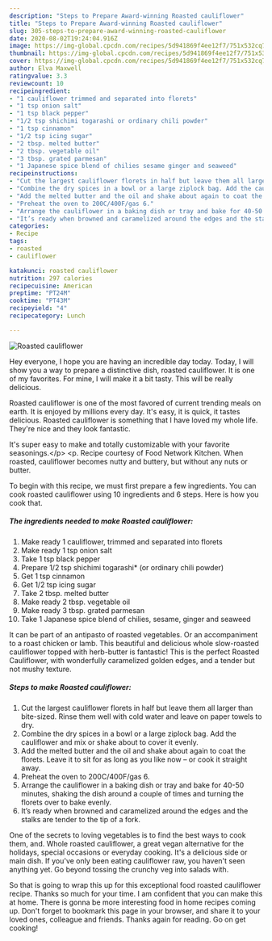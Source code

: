 ```yaml
---
description: "Steps to Prepare Award-winning Roasted cauliflower"
title: "Steps to Prepare Award-winning Roasted cauliflower"
slug: 305-steps-to-prepare-award-winning-roasted-cauliflower
date: 2020-08-02T19:24:04.916Z
image: https://img-global.cpcdn.com/recipes/5d941869f4ee12f7/751x532cq70/roasted-cauliflower-recipe-main-photo.jpg
thumbnail: https://img-global.cpcdn.com/recipes/5d941869f4ee12f7/751x532cq70/roasted-cauliflower-recipe-main-photo.jpg
cover: https://img-global.cpcdn.com/recipes/5d941869f4ee12f7/751x532cq70/roasted-cauliflower-recipe-main-photo.jpg
author: Elva Maxwell
ratingvalue: 3.3
reviewcount: 10
recipeingredient:
- "1 cauliflower trimmed and separated into florets"
- "1 tsp onion salt"
- "1 tsp black pepper"
- "1/2 tsp shichimi togarashi or ordinary chili powder"
- "1 tsp cinnamon"
- "1/2 tsp icing sugar"
- "2 tbsp. melted butter"
- "2 tbsp. vegetable oil"
- "3 tbsp. grated parmesan"
- "1 Japanese spice blend of chilies sesame ginger and seaweed"
recipeinstructions:
- "Cut the largest cauliflower florets in half but leave them all larger than bite-sized. Rinse them well with cold water and leave on paper towels to dry."
- "Combine the dry spices in a bowl or a large ziplock bag. Add the cauliflower and mix or shake about to cover it evenly."
- "Add the melted butter and the oil and shake about again to coat the florets. Leave it to sit for as long as you like now – or cook it straight away."
- "Preheat the oven to 200C/400F/gas 6."
- "Arrange the cauliflower in a baking dish or tray and bake for 40-50 minutes, shaking the dish around a couple of times and turning the florets over to bake evenly."
- "It’s ready when browned and caramelized around the edges and the stalks are tender to the tip of a fork."
categories:
- Recipe
tags:
- roasted
- cauliflower

katakunci: roasted cauliflower 
nutrition: 297 calories
recipecuisine: American
preptime: "PT24M"
cooktime: "PT43M"
recipeyield: "4"
recipecategory: Lunch

---
```



![Roasted cauliflower](https://img-global.cpcdn.com/recipes/5d941869f4ee12f7/751x532cq70/roasted-cauliflower-recipe-main-photo.jpg)

Hey everyone, I hope you are having an incredible day today. Today, I will show you a way to prepare a distinctive dish, roasted cauliflower. It is one of my favorites. For mine, I will make it a bit tasty. This will be really delicious.

Roasted cauliflower is one of the most favored of current trending meals on earth. It is enjoyed by millions every day. It's easy, it is quick, it tastes delicious. Roasted cauliflower is something that I have loved my whole life. They're nice and they look fantastic.

It&#39;s super easy to make and totally customizable with your favorite seasonings.&lt;/p&gt; &lt;p. Recipe courtesy of Food Network Kitchen. When roasted, cauliflower becomes nutty and buttery, but without any nuts or butter.


To begin with this recipe, we must first prepare a few ingredients. You can cook roasted cauliflower using 10 ingredients and 6 steps. Here is how you cook that.

<!--inarticleads1-->

##### The ingredients needed to make Roasted cauliflower:

1. Make ready 1 cauliflower, trimmed and separated into florets
1. Make ready 1 tsp onion salt
1. Take 1 tsp black pepper
1. Prepare 1/2 tsp shichimi togarashi* (or ordinary chili powder)
1. Get 1 tsp cinnamon
1. Get 1/2 tsp icing sugar
1. Take 2 tbsp. melted butter
1. Make ready 2 tbsp. vegetable oil
1. Make ready 3 tbsp. grated parmesan
1. Take 1 Japanese spice blend of chilies, sesame, ginger and seaweed


It can be part of an antipasto of roasted vegetables. Or an accompaniment to a roast chicken or lamb. This beautiful and delicious whole slow-roasted cauliflower topped with herb-butter is fantastic! This is the perfect Roasted Cauliflower, with wonderfully caramelized golden edges, and a tender but not mushy texture. 

<!--inarticleads2-->

##### Steps to make Roasted cauliflower:

1. Cut the largest cauliflower florets in half but leave them all larger than bite-sized. Rinse them well with cold water and leave on paper towels to dry.
1. Combine the dry spices in a bowl or a large ziplock bag. Add the cauliflower and mix or shake about to cover it evenly.
1. Add the melted butter and the oil and shake about again to coat the florets. Leave it to sit for as long as you like now – or cook it straight away.
1. Preheat the oven to 200C/400F/gas 6.
1. Arrange the cauliflower in a baking dish or tray and bake for 40-50 minutes, shaking the dish around a couple of times and turning the florets over to bake evenly.
1. It’s ready when browned and caramelized around the edges and the stalks are tender to the tip of a fork.


One of the secrets to loving vegetables is to find the best ways to cook them, and. Whole roasted cauliflower, a great vegan alternative for the holidays, special occasions or everyday cooking. It&#39;s a delicious side or main dish. If you&#39;ve only been eating cauliflower raw, you haven&#39;t seen anything yet. Go beyond tossing the crunchy veg into salads with. 

So that is going to wrap this up for this exceptional food roasted cauliflower recipe. Thanks so much for your time. I am confident that you can make this at home. There is gonna be more interesting food in home recipes coming up. Don't forget to bookmark this page in your browser, and share it to your loved ones, colleague and friends. Thanks again for reading. Go on get cooking!
